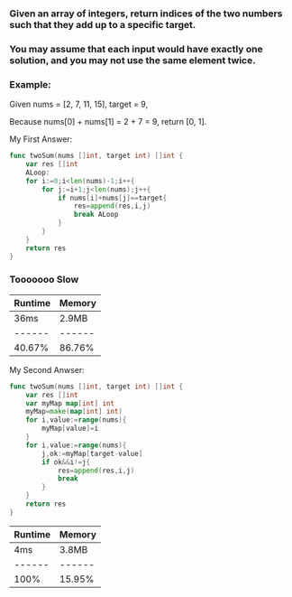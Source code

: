 ### Given an array of integers, return indices of the two numbers such that they add up to a specific target.
### You may assume that each input would have exactly one solution, and you may not use the same element twice.
### Example:

> 
Given nums = [2, 7, 11, 15], target = 9,

Because nums[0] + nums[1] = 2 + 7 = 9,
return [0, 1].


My First Answer:
```go
func twoSum(nums []int, target int) []int {
    var res []int
    ALoop:
    for i:=0;i<len(nums)-1;i++{
        for j:=i+1;j<len(nums);j++{
            if nums[i]+nums[j]==target{
                res=append(res,i,j)
                break ALoop
            }
        }
    }
    return res
}
```

### Tooooooo Slow


| Runtime | Memory |
| ------ | ------ |
| 36ms | 2.9MB |
| ------ | ------ |
| 40.67% | 86.76% |

My Second Anwser:
```go
func twoSum(nums []int, target int) []int {
    var res []int
    var myMap map[int] int
    myMap=make(map[int] int)
    for i,value:=range(nums){
        myMap[value]=i
    }
    for i,value:=range(nums){
        j,ok:=myMap[target-value]
        if ok&&i!=j{
            res=append(res,i,j)
            break
        }
    }
    return res
}
```
| Runtime | Memory |
| ------ | ------ |
| 4ms | 3.8MB |
| ------ | ------ |
| 100% | 15.95% |
